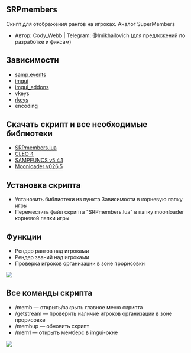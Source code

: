## SRPmembers
Скипт для отображения рангов на игроках. Аналог SuperMembers
- Автор: Cody_Webb | Telegram: @Imikhailovich (для предложений по разработке и фиксам)

## Зависимости
- [samp.events](https://www.blast.hk/threads/14624/)
- [imgui](https://www.blast.hk/threads/19292/)
- [imgui_addons](https://www.blast.hk/threads/27544/)
- vkeys
- [rkeys](https://www.blast.hk/threads/27488/)
- encoding

## Скачать скрипт и все необходимые библиотеки
-   [SRPmembers.lua](https://github.com/WebbLua/SRPmembers/archive/refs/heads/main.zip)
-   [CLEO 4](https://cleo.li)
-   [SAMPFUNCS v5.4.1](https://www.blast.hk/threads/17/)
-   [Moonloader v026.5](https://www.blast.hk/threads/13305/)

## Установка скрипта

- Установить библиотеки из пункта Зависимости в корневую папку игры
- Переместить файл скрипта "SRPmembers.lua" в папку moonloader корневой папки игры

## Функции

- Рендер рангов над игроками
- Рендер званий над игроками
- Проверка игроков организации в зоне прорисовки

![ ](https://i.imgur.com/KrIW4b8.png)

## Все команды скрипта

- /memb — открыть/закрыть главное меню скрипта
- /getstream — проверить наличие игроков организации в зоне прорисовке
- /membup — обновить скрипт
- /mem1 — открыть мемберс в imgui-окне

![ ](https://i.imgur.com/J4k5XKy.png)
